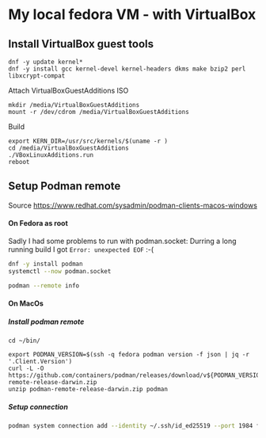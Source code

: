 # My local fedora VM - with VirtualBox

## Install VirtualBox guest tools

```
dnf -y update kernel*
dnf -y install gcc kernel-devel kernel-headers dkms make bzip2 perl libxcrypt-compat
```

Attach VirtualBoxGuestAdditions ISO
```
mkdir /media/VirtualBoxGuestAdditions
mount -r /dev/cdrom /media/VirtualBoxGuestAdditions
```

Build
```
export KERN_DIR=/usr/src/kernels/$(uname -r )
cd /media/VirtualBoxGuestAdditions
./VBoxLinuxAdditions.run
reboot
```


## Setup Podman remote

Source https://www.redhat.com/sysadmin/podman-clients-macos-windows

#### On Fedora as root

Sadly I had some problems to run with podman.socket: Durring a long running build I got `Error: unexpected EOF` :-(

```bash
dnf -y install podman
systemctl --now podman.socket

podman --remote info
```

#### On MacOs

##### Install podman remote
```
cd ~/bin/

export PODMAN_VERSION=$(ssh -q fedora podman version -f json | jq -r '.Client.Version')
curl -L -O https://github.com/containers/podman/releases/download/v${PODMAN_VERSION}/podman-remote-release-darwin.zip
unzip podman-remote-release-darwin.zip podman

```
##### Setup connection

```bash
podman system connection add --identity ~/.ssh/id_ed25519 --port 1984 fedora root@127.0.0.1
```